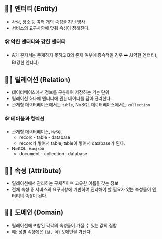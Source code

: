 ## 👩‍🔧 엔터티 (Entity)

- 사람, 장소 등 여러 개의 속성을 지닌 명사
- 서비스의 요구사항에 맞춰 속성이 정해진다.

### 🛠️ 약한 엔터티와 강한 엔터티

- A가 혼자서는 존재하지 못하고 B의 존재 여부에 종속적일 경우 ➡️ A(약한 엔터티), B(강한 엔터티)

## 👩‍🔧 릴레이션 (Relation)

- 데이터베이스에서 정보를 구분하여 저장하는 기본 단위
- 릴레이션 하나에 엔터티에 관한 데이터를 담아 관리한다.
- 관계형 데이터베이스에서는 `table`, NoSQL 데이터베이스에서는 `collection`

### 🛠️ 테이블과 컬렉션

- 관계형 데이터베이스, `MySQL`
  - record - table - database
  - record가 쌓여서 table, table이 쌓여서 database가 된다.
- NoSQL, `MongoDB`
  - document - collection - database

## 👩‍🔧 속성 (Attribute)

- 릴레이션에서 관리하는 구체적이며 고유한 이름을 갖는 정보
- 전체 속성 중 서비스의 요구사항에 기반하여 관리해야 할 필요가 있는 속성들이 엔터티의 속성이 된다.

## 👩‍🔧 도메인 (Domain)

- 릴레이션에 포함된 각각의 속성들이 가질 수 있는 값의 집합
- 예: 성별 속성에은 `{남, 여}` 도메인을 가진다.
